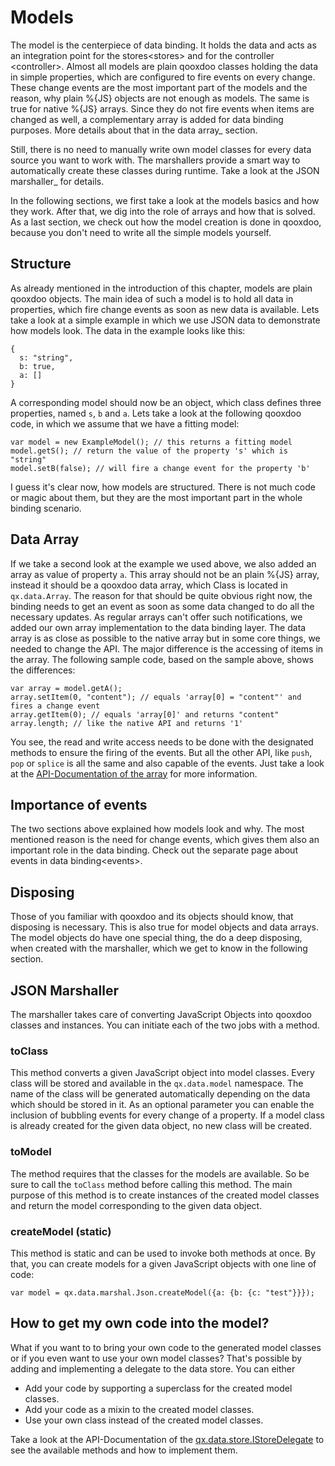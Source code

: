 Models
======

The model is the centerpiece of data binding. It holds the data and acts as an integration point for the stores\<stores\> and for the controller \<controller\>. Almost all models are plain qooxdoo classes holding the data in simple properties, which are configured to fire events on every change. These change events are the most important part of the models and the reason, why plain %{JS} objects are not enough as models. The same is true for native %{JS} arrays. Since they do not fire events when items are changed as well, a complementary array is added for data binding purposes. More details about that in the data array\_ section.

Still, there is no need to manually write own model classes for every data source you want to work with. The marshallers provide a smart way to automatically create these classes during runtime. Take a look at the JSON marshaller\_ for details.

In the following sections, we first take a look at the models basics and how they work. After that, we dig into the role of arrays and how that is solved. As a last section, we check out how the model creation is done in qooxdoo, because you don't need to write all the simple models yourself.

Structure
---------

As already mentioned in the introduction of this chapter, models are plain qooxdoo objects. The main idea of such a model is to hold all data in properties, which fire change events as soon as new data is available. Lets take a look at a simple example in which we use JSON data to demonstrate how models look. The data in the example looks like this:

    {
      s: "string",
      b: true,
      a: []
    }

A corresponding model should now be an object, which class defines three properties, named `s`, `b` and `a`. Lets take a look at the following qooxdoo code, in which we assume that we have a fitting model:

    var model = new ExampleModel(); // this returns a fitting model
    model.getS(); // return the value of the property 's' which is "string"
    model.setB(false); // will fire a change event for the property 'b'

I guess it's clear now, how models are structured. There is not much code or magic about them, but they are the most important part in the whole binding scenario.

Data Array
----------

If we take a second look at the example we used above, we also added an array as value of property `a`. This array should not be an plain %{JS} array, instead it should be a qooxdoo data array, which Class is located in `qx.data.Array`. The reason for that should be quite obvious right now, the binding needs to get an event as soon as some data changed to do all the necessary updates. As regular arrays can't offer such notifications, we added our own array implementation to the data binding layer. The data array is as close as possible to the native array but in some core things, we needed to change the API. The major difference is the accessing of items in the array. The following sample code, based on the sample above, shows the differences:

    var array = model.getA();
    array.setItem(0, "content"); // equals 'array[0] = "content"' and fires a change event
    array.getItem(0); // equals 'array[0]' and returns "content"
    array.length; // like the native API and returns '1'

You see, the read and write access needs to be done with the designated methods to ensure the firing of the events. But all the other API, like `push`, `pop` or `splice` is all the same and also capable of the events. Just take a look at the [API-Documentation of the array](http://demo.qooxdoo.org/current/apiviewer/#qx.data.Array) for more information.

Importance of events
--------------------

The two sections above explained how models look and why. The most mentioned reason is the need for change events, which gives them also an important role in the data binding. Check out the separate page about events in data binding\<events\>.

Disposing
---------

Those of you familiar with qooxdoo and its objects should know, that disposing is necessary. This is also true for model objects and data arrays. The model objects do have one special thing, the do a deep disposing, when created with the marshaller, which we get to know in the following section.

JSON Marshaller
---------------

The marshaller takes care of converting JavaScript Objects into qooxdoo classes and instances. You can initiate each of the two jobs with a method.

### toClass

This method converts a given JavaScript object into model classes. Every class will be stored and available in the `qx.data.model` namespace. The name of the class will be generated automatically depending on the data which should be stored in it. As an optional parameter you can enable the inclusion of bubbling events for every change of a property. If a model class is already created for the given data object, no new class will be created.

### toModel

The method requires that the classes for the models are available. So be sure to call the `toClass` method before calling this method. The main purpose of this method is to create instances of the created model classes and return the model corresponding to the given data object.

### createModel (static)

This method is static and can be used to invoke both methods at once. By that, you can create models for a given JavaScript objects with one line of code:

    var model = qx.data.marshal.Json.createModel({a: {b: {c: "test"}}});

How to get my own code into the model?
--------------------------------------

What if you want to to bring your own code to the generated model classes or if you even want to use your own model classes? That's possible by adding and implementing a delegate to the data store. You can either

-   Add your code by supporting a superclass for the created model classes.
-   Add your code as a mixin to the created model classes.
-   Use your own class instead of the created model classes.

Take a look at the API-Documentation of the [qx.data.store.IStoreDelegate](http://demo.qooxdoo.org/%{version}/apiviewer/index.html#qx.data.store.IStoreDelegate) to see the available methods and how to implement them.
